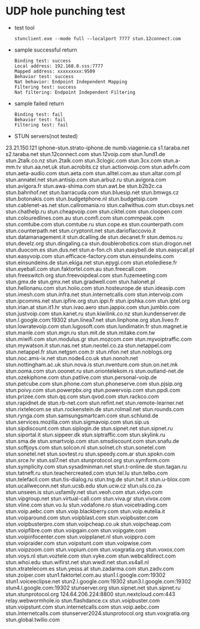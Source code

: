 # UDP hole punching test

* test tool

  ```
  stunclient.exe --mode full --localport 7777 stun.12connect.com
  ```

* sample successful return

  ```
  Binding test: success
  Local address: 192.168.0.sss:7777
  Mapped address: xxxxxxxxx:9509
  Behavior test: success
  Nat behavior: Endpoint Independent Mapping
  Filtering test: success
  Nat filtering: Endpoint Independent Filtering
  ```

* sample failed return

  ```
  Binding test: fail
  Behavior test: fail
  Filtering test: fail
  ```

* STUN servers(not tested)

23.21.150.121
iphone-stun.strato-iphone.de
numb.viagenie.ca
s1.taraba.net
s2.taraba.net
stun.12connect.com
stun.12voip.com
stun.1und1.de
stun.2talk.co.nz
stun.2talk.com
stun.3clogic.com
stun.3cx.com
stun.a-mm.tv
stun.aa.net.uk
stun.acrobits.cz
stun.actionvoip.com
stun.advfn.com
stun.aeta-audio.com
stun.aeta.com
stun.alltel.com.au
stun.altar.com.pl
stun.annatel.net
stun.antisip.com
stun.arbuz.ru
stun.avigora.com
stun.avigora.fr
stun.awa-shima.com
stun.awt.be
stun.b2b2c.ca
stun.bahnhof.net
stun.barracuda.com
stun.bluesip.net
stun.bmwgs.cz
stun.botonakis.com
stun.budgetphone.nl
stun.budgetsip.com
stun.cablenet-as.net
stun.callromania.ro
stun.callwithus.com
stun.cbsys.net
stun.chathelp.ru
stun.cheapvoip.com
stun.ciktel.com
stun.cloopen.com
stun.colouredlines.com.au
stun.comfi.com
stun.commpeak.com
stun.comtube.com
stun.comtube.ru
stun.cope.es
stun.counterpath.com
stun.counterpath.net
stun.cryptonit.net
stun.darioflaccovio.it
stun.datamanagement.it
stun.dcalling.de
stun.decanet.fr
stun.demos.ru
stun.develz.org
stun.dingaling.ca
stun.doublerobotics.com
stun.drogon.net
stun.duocom.es
stun.dus.net
stun.e-fon.ch
stun.easybell.de
stun.easycall.pl
stun.easyvoip.com
stun.efficace-factory.com
stun.einsundeins.com
stun.einsundeins.de
stun.ekiga.net
stun.epygi.com
stun.etoilediese.fr
stun.eyeball.com
stun.faktortel.com.au
stun.freecall.com
stun.freeswitch.org
stun.freevoipdeal.com
stun.fuzemeeting.com
stun.gmx.de
stun.gmx.net
stun.gradwell.com
stun.halonet.pl
stun.hellonanu.com
stun.hoiio.com
stun.hosteurope.de
stun.ideasip.com
stun.imesh.com
stun.infra.net
stun.internetcalls.com
stun.intervoip.com
stun.ipcomms.net
stun.ipfire.org
stun.ippi.fr
stun.ipshka.com
stun.iptel.org
stun.irian.at
stun.it1.hr
stun.ivao.aero
stun.jappix.com
stun.jumblo.com
stun.justvoip.com
stun.kanet.ru
stun.kiwilink.co.nz
stun.kundenserver.de
stun.l.google.com:19302
stun.linea7.net
stun.linphone.org
stun.liveo.fr
stun.lowratevoip.com
stun.lugosoft.com
stun.lundimatin.fr
stun.magnet.ie
stun.manle.com
stun.mgn.ru
stun.mit.de
stun.mitake.com.tw
stun.miwifi.com
stun.modulus.gr
stun.mozcom.com
stun.myvoiptraffic.com
stun.mywatson.it
stun.nas.net
stun.neotel.co.za
stun.netappel.com
stun.netappel.fr
stun.netgsm.com.tr
stun.nfon.net
stun.noblogs.org
stun.noc.ams-ix.net
stun.node4.co.uk
stun.nonoh.net
stun.nottingham.ac.uk
stun.nova.is
stun.nventure.com
stun.on.net.mk
stun.ooma.com
stun.ooonet.ru
stun.oriontelekom.rs
stun.outland-net.de
stun.ozekiphone.com
stun.patlive.com
stun.personal-voip.de
stun.petcube.com
stun.phone.com
stun.phoneserve.com
stun.pjsip.org
stun.poivy.com
stun.powerpbx.org
stun.powervoip.com
stun.ppdi.com
stun.prizee.com
stun.qq.com
stun.qvod.com
stun.rackco.com
stun.rapidnet.de
stun.rb-net.com
stun.refint.net
stun.remote-learner.net
stun.rixtelecom.se
stun.rockenstein.de
stun.rolmail.net
stun.rounds.com
stun.rynga.com
stun.samsungsmartcam.com
stun.schlund.de
stun.services.mozilla.com
stun.sigmavoip.com
stun.sip.us
stun.sipdiscount.com
stun.siplogin.de
stun.sipnet.net
stun.sipnet.ru
stun.siportal.it
stun.sippeer.dk
stun.siptraffic.com
stun.skylink.ru
stun.sma.de
stun.smartvoip.com
stun.smsdiscount.com
stun.snafu.de
stun.softjoys.com
stun.solcon.nl
stun.solnet.ch
stun.sonetel.com
stun.sonetel.net
stun.sovtest.ru
stun.speedy.com.ar
stun.spokn.com
stun.srce.hr
stun.ssl7.net
stun.stunprotocol.org
stun.symform.com
stun.symplicity.com
stun.sysadminman.net
stun.t-online.de
stun.tagan.ru
stun.tatneft.ru
stun.teachercreated.com
stun.tel.lu
stun.telbo.com
stun.telefacil.com
stun.tis-dialog.ru
stun.tng.de
stun.twt.it
stun.u-blox.com
stun.ucallweconn.net
stun.ucsb.edu
stun.ucw.cz
stun.uls.co.za
stun.unseen.is
stun.usfamily.net
stun.veoh.com
stun.vidyo.com
stun.vipgroup.net
stun.virtual-call.com
stun.viva.gr
stun.vivox.com
stun.vline.com
stun.vo.lu
stun.vodafone.ro
stun.voicetrading.com
stun.voip.aebc.com
stun.voip.blackberry.com
stun.voip.eutelia.it
stun.voiparound.com
stun.voipblast.com
stun.voipbuster.com
stun.voipbusterpro.com
stun.voipcheap.co.uk
stun.voipcheap.com
stun.voipfibre.com
stun.voipgain.com
stun.voipgate.com
stun.voipinfocenter.com
stun.voipplanet.nl
stun.voippro.com
stun.voipraider.com
stun.voipstunt.com
stun.voipwise.com
stun.voipzoom.com
stun.vopium.com
stun.voxgratia.org
stun.voxox.com
stun.voys.nl
stun.voztele.com
stun.vyke.com
stun.webcalldirect.com
stun.whoi.edu
stun.wifirst.net
stun.wwdl.net
stun.xs4all.nl
stun.xtratelecom.es
stun.yesss.at
stun.zadarma.com
stun.zadv.com
stun.zoiper.com
stun1.faktortel.com.au
stun1.l.google.com:19302
stun1.voiceeclipse.net
stun2.l.google.com:19302
stun3.l.google.com:19302
stun4.l.google.com:19302
stunserver.org
stun.sipnet.net
stun.sipnet.ru
stun.stunprotocol.org
124.64.206.224:8800
stun.nextcloud.com:443
relay.webwormhole.io
stun.flashdance.cx
stun.voipbuster.com
stun.voipstunt.com
stun.internetcalls.com
stun.voip.aebc.com
stun.internetcalls.com
stunserver2024.stunprotocol.org
stun.voxgratia.org
stun.global.twilio.com



